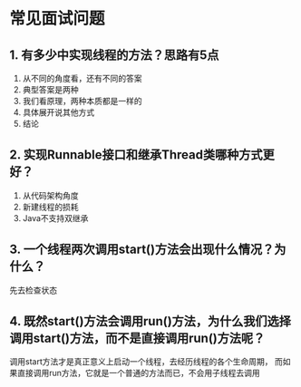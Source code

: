 # 常见面试问题

## 1. 有多少中实现线程的方法？思路有5点

1. 从不同的角度看，还有不同的答案
2. 典型答案是两种
3. 我们看原理，两种本质都是一样的
4. 具体展开说其他方式
5. 结论

## 2. 实现Runnable接口和继承Thread类哪种方式更好？

1. 从代码架构角度
2. 新建线程的损耗
3. Java不支持双继承

## 3. 一个线程两次调用start()方法会出现什么情况？为什么？

先去检查状态

## 4. 既然start()方法会调用run()方法，为什么我们选择调用start()方法，而不是直接调用run()方法呢？

调用start方法才是真正意义上启动一个线程，去经历线程的各个生命周期，
而如果直接调用run方法，它就是一个普通的方法而已，不会用子线程去调用